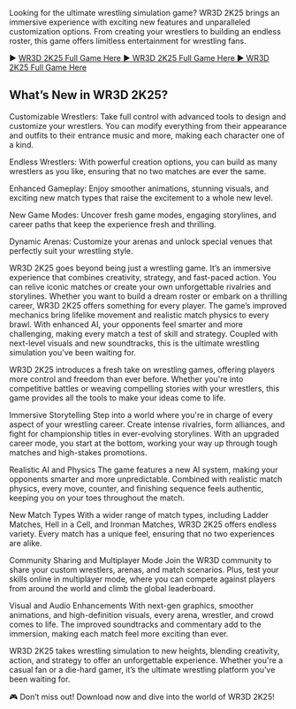 Looking for the ultimate wrestling simulation game? WR3D 2K25 brings an immersive experience with exciting new features and unparalleled customization options. From creating your wrestlers to building an endless roster, this game offers limitless entertainment for wrestling fans.

▶️ [WR3D 2K25 Full Game Here
▶️ WR3D 2K25 Full Game Here
▶️ WR3D 2K25 Full Game Here](https://modxdroid.com.ng/wr3d-2k24.html/)

## What’s New in WR3D 2K25?

Customizable Wrestlers: Take full control with advanced tools to design and customize your wrestlers. You can modify everything from their appearance and outfits to their entrance music and more, making each character one of a kind.

Endless Wrestlers: With powerful creation options, you can build as many wrestlers as you like, ensuring that no two matches are ever the same.

Enhanced Gameplay: Enjoy smoother animations, stunning visuals, and exciting new match types that raise the excitement to a whole new level.

New Game Modes: Uncover fresh game modes, engaging storylines, and career paths that keep the experience fresh and thrilling.

Dynamic Arenas: Customize your arenas and unlock special venues that perfectly suit your wrestling style.

WR3D 2K25 goes beyond being just a wrestling game. It’s an immersive experience that combines creativity, strategy, and fast-paced action. You can relive iconic matches or create your own unforgettable rivalries and storylines. Whether you want to build a dream roster or embark on a thrilling career, WR3D 2K25 offers something for every player.
The game’s improved mechanics bring lifelike movement and realistic match physics to every brawl. With enhanced AI, your opponents feel smarter and more challenging, making every match a test of skill and strategy. Coupled with next-level visuals and new soundtracks, this is the ultimate wrestling simulation you’ve been waiting for.

WR3D 2K25 introduces a fresh take on wrestling games, offering players more control and freedom than ever before. Whether you're into competitive battles or weaving compelling stories with your wrestlers, this game provides all the tools to make your ideas come to life.

Immersive Storytelling
Step into a world where you're in charge of every aspect of your wrestling career. Create intense rivalries, form alliances, and fight for championship titles in ever-evolving storylines. With an upgraded career mode, you start at the bottom, working your way up through tough matches and high-stakes promotions.

Realistic AI and Physics
The game features a new AI system, making your opponents smarter and more unpredictable. Combined with realistic match physics, every move, counter, and finishing sequence feels authentic, keeping you on your toes throughout the match.

New Match Types
With a wider range of match types, including Ladder Matches, Hell in a Cell, and Ironman Matches, WR3D 2K25 offers endless variety. Every match has a unique feel, ensuring that no two experiences are alike.

Community Sharing and Multiplayer Mode
Join the WR3D community to share your custom wrestlers, arenas, and match scenarios. Plus, test your skills online in multiplayer mode, where you can compete against players from around the world and climb the global leaderboard.

Visual and Audio Enhancements
With next-gen graphics, smoother animations, and high-definition visuals, every arena, wrestler, and crowd comes to life. The improved soundtracks and commentary add to the immersion, making each match feel more exciting than ever.

WR3D 2K25 takes wrestling simulation to new heights, blending creativity, action, and strategy to offer an unforgettable experience. Whether you're a casual fan or a die-hard gamer, it’s the ultimate wrestling platform you’ve been waiting for.

🎮 Don’t miss out! Download now and dive into the world of WR3D 2K25!
